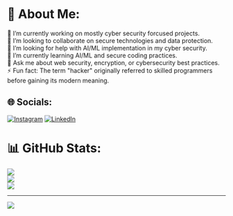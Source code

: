 # 💫 About Me:
🔭 I’m currently working on mostly cyber security forcused projects.  
👯 I’m looking to collaborate on secure technologies and data protection.  
🤝 I’m looking for help with AI/ML implementation in my cyber security.  
🌱 I’m currently learning AI/ML and secure coding practices.  
💬 Ask me about web security, encryption, or cybersecurity best practices.  
⚡ Fun fact: The term "hacker" originally referred to skilled programmers before gaining its modern meaning.



## 🌐 Socials:
[![Instagram](https://img.shields.io/badge/Instagram-%23E4405F.svg?logo=Instagram&logoColor=white)](https://instagram.com/theindianpsych) [![LinkedIn](https://img.shields.io/badge/LinkedIn-%230077B5.svg?logo=linkedin&logoColor=white)](https://linkedin.com/in/krishnagopaljha) 
# 📊 GitHub Stats:
![](https://github-readme-stats.vercel.app/api?username=krishnagopaljha&theme=dark&hide_border=false&include_all_commits=true&count_private=false)<br/>
![](https://github-readme-streak-stats.herokuapp.com/?user=krishnagopaljha&theme=dark&hide_border=false)<br/>
![](https://github-readme-stats.vercel.app/api/top-langs/?username=krishnagopaljha&theme=dark&hide_border=false&include_all_commits=true&count_private=false&layout=compact)

---
[![](https://visitcount.itsvg.in/api?id=krishnagopaljha&icon=0&color=0)](https://visitcount.itsvg.in)

<!-- Proudly created with GPRM ( https://gprm.itsvg.in ) -->
